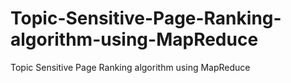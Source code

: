 # Topic-Sensitive-Page-Ranking-algorithm-using-MapReduce
Topic Sensitive Page Ranking algorithm using MapReduce
